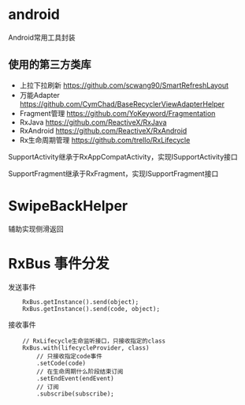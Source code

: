 # android
Android常用工具封装


## 使用的第三方类库

* 上拉下拉刷新 https://github.com/scwang90/SmartRefreshLayout
* 万能Adapter https://github.com/CymChad/BaseRecyclerViewAdapterHelper
* Fragment管理 https://github.com/YoKeyword/Fragmentation
* RxJava https://github.com/ReactiveX/RxJava
* RxAndroid https://github.com/ReactiveX/RxAndroid
* Rx生命周期管理 https://github.com/trello/RxLifecycle


SupportActivity继承于RxAppCompatActivity，实现ISupportActivity接口


SupportFragment继承于RxFragment，实现ISupportFragment接口


# SwipeBackHelper
辅助实现侧滑返回




# RxBus 事件分发

发送事件
```
    RxBus.getInstance().send(object);
    RxBus.getInstance().send(code, object);
```

接收事件
```
    // RxLifecycle生命监听接口，只接收指定的class
    RxBus.with(lifecycleProvider, class)
        // 只接收指定code事件
        .setCode(code)
        // 在生命周期什么阶段结束订阅
        .setEndEvent(endEvent)
        // 订阅
        .subscribe(subscribe);
```